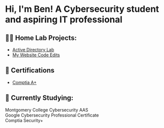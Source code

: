 <h1>Hi, I'm Ben! A Cybersecurity student and aspiring IT professional

<h2>👨‍💻 Home Lab Projects:</h2>

- [Active Directory Lab](https://www.youtube.com/watch?v=uHy3oM7NnoU)
- [My Website Code Edits](https://www.youtube.com/watch?v=uHy3oM7NnoU)

<h2>📄 Certifications</h2>

- [Comptia A+](https://www.credly.com/badges/0608eb26-3a29-4353-bb45-b4647f1cd22f/linked_in_profile)

<h2>🏫 Currently Studying:</h2>

Montgomery College Cybersecurity AAS<br>
Google Cybersecurity Professional Certificate<br>
Comptia Security+<br>

